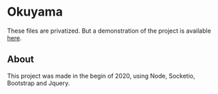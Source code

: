 # Okuyama
These files are privatized. But a demonstration of the project is available [here](https://okuayama.herokuapp.com).

## **About**
 
This project was made in the begin of 2020, using Node, Socketio, Bootstrap and Jquery.
